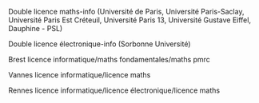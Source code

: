 Double licence maths-info (Université de Paris, Université Paris-Saclay, Université Paris Est Créteuil, Université Paris 13, Université Gustave Eiffel, Dauphine - PSL)

Double licence électronique-info (Sorbonne Université)

Brest licence informatique/maths fondamentales/maths pmrc

Vannes licence informatique/licence maths

Rennes licence informatique/licence électronique/licence maths